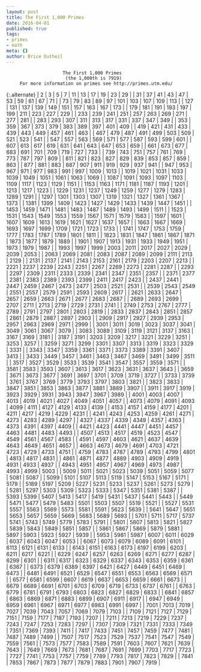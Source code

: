 ```yaml
---
layout: post
title: The First 1,000 Primes
date: 2016-04-01
published: true
tags:
- primes
- math
meta: {}
author: Brice Dutheil
---
```



                         The First 1,000 Primes
                          (the 1,000th is 7919)
         For more information on primes see http://primes.utm.edu/

<div class="table-wrapper" markdown="block">

{:.alternate}
|    2 |    3 |    5 |    7 |   11 |   13 |   17 |   19 |   23 |   29 |
|   31 |   37 |   41 |   43 |   47 |   53 |   59 |   61 |   67 |   71 |
|   73 |   79 |   83 |   89 |   97 |  101 |  103 |  107 |  109 |  113 |
|  127 |  131 |  137 |  139 |  149 |  151 |  157 |  163 |  167 |  173 |
|  179 |  181 |  191 |  193 |  197 |  199 |  211 |  223 |  227 |  229 |
|  233 |  239 |  241 |  251 |  257 |  263 |  269 |  271 |  277 |  281 |
|  283 |  293 |  307 |  311 |  313 |  317 |  331 |  337 |  347 |  349 |
|  353 |  359 |  367 |  373 |  379 |  383 |  389 |  397 |  401 |  409 |
|  419 |  421 |  431 |  433 |  439 |  443 |  449 |  457 |  461 |  463 |
|  467 |  479 |  487 |  491 |  499 |  503 |  509 |  521 |  523 |  541 |
|  547 |  557 |  563 |  569 |  571 |  577 |  587 |  593 |  599 |  601 |
|  607 |  613 |  617 |  619 |  631 |  641 |  643 |  647 |  653 |  659 |
|  661 |  673 |  677 |  683 |  691 |  701 |  709 |  719 |  727 |  733 |
|  739 |  743 |  751 |  757 |  761 |  769 |  773 |  787 |  797 |  809 |
|  811 |  821 |  823 |  827 |  829 |  839 |  853 |  857 |  859 |  863 |
|  877 |  881 |  883 |  887 |  907 |  911 |  919 |  929 |  937 |  941 |
|  947 |  953 |  967 |  971 |  977 |  983 |  991 |  997 | 1009 | 1013 |
| 1019 | 1021 | 1031 | 1033 | 1039 | 1049 | 1051 | 1061 | 1063 | 1069 |
| 1087 | 1091 | 1093 | 1097 | 1103 | 1109 | 1117 | 1123 | 1129 | 1151 |
| 1153 | 1163 | 1171 | 1181 | 1187 | 1193 | 1201 | 1213 | 1217 | 1223 |
| 1229 | 1231 | 1237 | 1249 | 1259 | 1277 | 1279 | 1283 | 1289 | 1291 |
| 1297 | 1301 | 1303 | 1307 | 1319 | 1321 | 1327 | 1361 | 1367 | 1373 |
| 1381 | 1399 | 1409 | 1423 | 1427 | 1429 | 1433 | 1439 | 1447 | 1451 |
| 1453 | 1459 | 1471 | 1481 | 1483 | 1487 | 1489 | 1493 | 1499 | 1511 |
| 1523 | 1531 | 1543 | 1549 | 1553 | 1559 | 1567 | 1571 | 1579 | 1583 |
| 1597 | 1601 | 1607 | 1609 | 1613 | 1619 | 1621 | 1627 | 1637 | 1657 |
| 1663 | 1667 | 1669 | 1693 | 1697 | 1699 | 1709 | 1721 | 1723 | 1733 |
| 1741 | 1747 | 1753 | 1759 | 1777 | 1783 | 1787 | 1789 | 1801 | 1811 |
| 1823 | 1831 | 1847 | 1861 | 1867 | 1871 | 1873 | 1877 | 1879 | 1889 |
| 1901 | 1907 | 1913 | 1931 | 1933 | 1949 | 1951 | 1973 | 1979 | 1987 |
| 1993 | 1997 | 1999 | 2003 | 2011 | 2017 | 2027 | 2029 | 2039 | 2053 |
| 2063 | 2069 | 2081 | 2083 | 2087 | 2089 | 2099 | 2111 | 2113 | 2129 |
| 2131 | 2137 | 2141 | 2143 | 2153 | 2161 | 2179 | 2203 | 2207 | 2213 |
| 2221 | 2237 | 2239 | 2243 | 2251 | 2267 | 2269 | 2273 | 2281 | 2287 |
| 2293 | 2297 | 2309 | 2311 | 2333 | 2339 | 2341 | 2347 | 2351 | 2357 |
| 2371 | 2377 | 2381 | 2383 | 2389 | 2393 | 2399 | 2411 | 2417 | 2423 |
| 2437 | 2441 | 2447 | 2459 | 2467 | 2473 | 2477 | 2503 | 2521 | 2531 |
| 2539 | 2543 | 2549 | 2551 | 2557 | 2579 | 2591 | 2593 | 2609 | 2617 |
| 2621 | 2633 | 2647 | 2657 | 2659 | 2663 | 2671 | 2677 | 2683 | 2687 |
| 2689 | 2693 | 2699 | 2707 | 2711 | 2713 | 2719 | 2729 | 2731 | 2741 |
| 2749 | 2753 | 2767 | 2777 | 2789 | 2791 | 2797 | 2801 | 2803 | 2819 |
| 2833 | 2837 | 2843 | 2851 | 2857 | 2861 | 2879 | 2887 | 2897 | 2903 |
| 2909 | 2917 | 2927 | 2939 | 2953 | 2957 | 2963 | 2969 | 2971 | 2999 |
| 3001 | 3011 | 3019 | 3023 | 3037 | 3041 | 3049 | 3061 | 3067 | 3079 |
| 3083 | 3089 | 3109 | 3119 | 3121 | 3137 | 3163 | 3167 | 3169 | 3181 |
| 3187 | 3191 | 3203 | 3209 | 3217 | 3221 | 3229 | 3251 | 3253 | 3257 |
| 3259 | 3271 | 3299 | 3301 | 3307 | 3313 | 3319 | 3323 | 3329 | 3331 |
| 3343 | 3347 | 3359 | 3361 | 3371 | 3373 | 3389 | 3391 | 3407 | 3413 |
| 3433 | 3449 | 3457 | 3461 | 3463 | 3467 | 3469 | 3491 | 3499 | 3511 |
| 3517 | 3527 | 3529 | 3533 | 3539 | 3541 | 3547 | 3557 | 3559 | 3571 |
| 3581 | 3583 | 3593 | 3607 | 3613 | 3617 | 3623 | 3631 | 3637 | 3643 |
| 3659 | 3671 | 3673 | 3677 | 3691 | 3697 | 3701 | 3709 | 3719 | 3727 |
| 3733 | 3739 | 3761 | 3767 | 3769 | 3779 | 3793 | 3797 | 3803 | 3821 |
| 3823 | 3833 | 3847 | 3851 | 3853 | 3863 | 3877 | 3881 | 3889 | 3907 |
| 3911 | 3917 | 3919 | 3923 | 3929 | 3931 | 3943 | 3947 | 3967 | 3989 |
| 4001 | 4003 | 4007 | 4013 | 4019 | 4021 | 4027 | 4049 | 4051 | 4057 |
| 4073 | 4079 | 4091 | 4093 | 4099 | 4111 | 4127 | 4129 | 4133 | 4139 |
| 4153 | 4157 | 4159 | 4177 | 4201 | 4211 | 4217 | 4219 | 4229 | 4231 |
| 4241 | 4243 | 4253 | 4259 | 4261 | 4271 | 4273 | 4283 | 4289 | 4297 |
| 4327 | 4337 | 4339 | 4349 | 4357 | 4363 | 4373 | 4391 | 4397 | 4409 |
| 4421 | 4423 | 4441 | 4447 | 4451 | 4457 | 4463 | 4481 | 4483 | 4493 |
| 4507 | 4513 | 4517 | 4519 | 4523 | 4547 | 4549 | 4561 | 4567 | 4583 |
| 4591 | 4597 | 4603 | 4621 | 4637 | 4639 | 4643 | 4649 | 4651 | 4657 |
| 4663 | 4673 | 4679 | 4691 | 4703 | 4721 | 4723 | 4729 | 4733 | 4751 |
| 4759 | 4783 | 4787 | 4789 | 4793 | 4799 | 4801 | 4813 | 4817 | 4831 |
| 4861 | 4871 | 4877 | 4889 | 4903 | 4909 | 4919 | 4931 | 4933 | 4937 |
| 4943 | 4951 | 4957 | 4967 | 4969 | 4973 | 4987 | 4993 | 4999 | 5003 |
| 5009 | 5011 | 5021 | 5023 | 5039 | 5051 | 5059 | 5077 | 5081 | 5087 |
| 5099 | 5101 | 5107 | 5113 | 5119 | 5147 | 5153 | 5167 | 5171 | 5179 |
| 5189 | 5197 | 5209 | 5227 | 5231 | 5233 | 5237 | 5261 | 5273 | 5279 |
| 5281 | 5297 | 5303 | 5309 | 5323 | 5333 | 5347 | 5351 | 5381 | 5387 |
| 5393 | 5399 | 5407 | 5413 | 5417 | 5419 | 5431 | 5437 | 5441 | 5443 |
| 5449 | 5471 | 5477 | 5479 | 5483 | 5501 | 5503 | 5507 | 5519 | 5521 |
| 5527 | 5531 | 5557 | 5563 | 5569 | 5573 | 5581 | 5591 | 5623 | 5639 |
| 5641 | 5647 | 5651 | 5653 | 5657 | 5659 | 5669 | 5683 | 5689 | 5693 |
| 5701 | 5711 | 5717 | 5737 | 5741 | 5743 | 5749 | 5779 | 5783 | 5791 |
| 5801 | 5807 | 5813 | 5821 | 5827 | 5839 | 5843 | 5849 | 5851 | 5857 |
| 5861 | 5867 | 5869 | 5879 | 5881 | 5897 | 5903 | 5923 | 5927 | 5939 |
| 5953 | 5981 | 5987 | 6007 | 6011 | 6029 | 6037 | 6043 | 6047 | 6053 |
| 6067 | 6073 | 6079 | 6089 | 6091 | 6101 | 6113 | 6121 | 6131 | 6133 |
| 6143 | 6151 | 6163 | 6173 | 6197 | 6199 | 6203 | 6211 | 6217 | 6221 |
| 6229 | 6247 | 6257 | 6263 | 6269 | 6271 | 6277 | 6287 | 6299 | 6301 |
| 6311 | 6317 | 6323 | 6329 | 6337 | 6343 | 6353 | 6359 | 6361 | 6367 |
| 6373 | 6379 | 6389 | 6397 | 6421 | 6427 | 6449 | 6451 | 6469 | 6473 |
| 6481 | 6491 | 6521 | 6529 | 6547 | 6551 | 6553 | 6563 | 6569 | 6571 |
| 6577 | 6581 | 6599 | 6607 | 6619 | 6637 | 6653 | 6659 | 6661 | 6673 |
| 6679 | 6689 | 6691 | 6701 | 6703 | 6709 | 6719 | 6733 | 6737 | 6761 |
| 6763 | 6779 | 6781 | 6791 | 6793 | 6803 | 6823 | 6827 | 6829 | 6833 |
| 6841 | 6857 | 6863 | 6869 | 6871 | 6883 | 6899 | 6907 | 6911 | 6917 |
| 6947 | 6949 | 6959 | 6961 | 6967 | 6971 | 6977 | 6983 | 6991 | 6997 |
| 7001 | 7013 | 7019 | 7027 | 7039 | 7043 | 7057 | 7069 | 7079 | 7103 |
| 7109 | 7121 | 7127 | 7129 | 7151 | 7159 | 7177 | 7187 | 7193 | 7207 |
| 7211 | 7213 | 7219 | 7229 | 7237 | 7243 | 7247 | 7253 | 7283 | 7297 |
| 7307 | 7309 | 7321 | 7331 | 7333 | 7349 | 7351 | 7369 | 7393 | 7411 |
| 7417 | 7433 | 7451 | 7457 | 7459 | 7477 | 7481 | 7487 | 7489 | 7499 |
| 7507 | 7517 | 7523 | 7529 | 7537 | 7541 | 7547 | 7549 | 7559 | 7561 |
| 7573 | 7577 | 7583 | 7589 | 7591 | 7603 | 7607 | 7621 | 7639 | 7643 |
| 7649 | 7669 | 7673 | 7681 | 7687 | 7691 | 7699 | 7703 | 7717 | 7723 |
| 7727 | 7741 | 7753 | 7757 | 7759 | 7789 | 7793 | 7817 | 7823 | 7829 |
| 7841 | 7853 | 7867 | 7873 | 7877 | 7879 | 7883 | 7901 | 7907 | 7919 |

</div>


